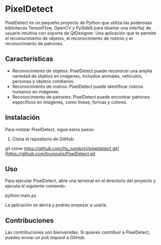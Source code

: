 
# PixelDetect

PixelDetect es un pequeño proyecto de Python que utiliza las poderosas bibliotecas TensorFlow, OpenCV y PySide6 para diseñar una interfaz de usuario intuitiva con soporte de QtDesigner. Una aplicación que te permite el reconocimiento de objetos, el reconocimiento de rostros y el reconocimiento de patrones.

## Características

* Reconocimiento de objetos: PixelDetect puede reconocer una amplia variedad de objetos en imágenes, incluidos animales, vehículos, personas y objetos cotidianos.
* Reconocimiento de rostros: PixelDetect puede identificar rostros humanos en imágenes.
* Reconocimiento de patrones: PixelDetect puede encontrar patrones específicos en imágenes, como líneas, formas y colores.

## Instalación

Para instalar PixelDetect, sigue estos pasos:

1. Clona el repositorio de GitHub:


git clone https://github.com/[tu_nombre]/pixeldetect.git](https://github.com/brunoulis/PixelDetect.git


## Uso

Para ejecutar PixelDetect, abre una terminal en el directorio del proyecto y ejecuta el siguiente comando:


python main.py


La aplicación se abrirá y podrás empezar a usarla.

## Contribuciones

Las contribuciones son bienvenidas. Si quieres contribuir a PixelDetect, puedes enviar un pull request a GitHub.

